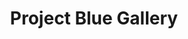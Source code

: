 ---
layout: project_gallery
title: Project Blue Gallery
description: Some images
project_url: project-blue-sky
---